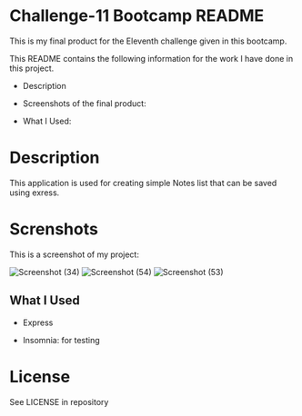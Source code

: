 <h1>Challenge-11 Bootcamp README</h1>

This is my final product for the Eleventh challenge given in this bootcamp.

This README contains the following information for the work I have done in this project.

- Description

- Screenshots of the final product:

- What I Used:


<h1>Description</h1>

This application is used for creating simple Notes list that can be saved using exress.


<h1>Screnshots</h1>

This is a screenshot of my project:

![Screenshot (34)](https://user-images.githubusercontent.com/24994854/211449634-96cc29da-2400-458b-92ae-e62d2a4a83a9.png)
![Screenshot (54)](https://user-images.githubusercontent.com/24994854/217986414-75836abd-cc84-46af-833b-b1cb1c83894d.png)
![Screenshot (53)](https://user-images.githubusercontent.com/24994854/217986403-dee55440-3519-4e5a-97c7-1b76aa29b6aa.png)







<h2>What I Used</h2>

- Express

- Insomnia: for testing


<h1>License</h1>

See LICENSE in repository

